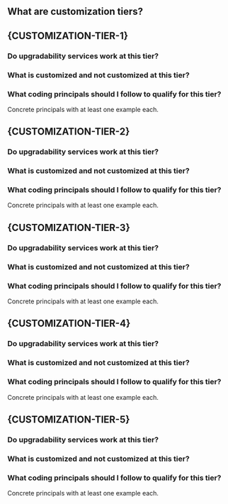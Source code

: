 ## What are customization tiers?



<!-- related: /docs.spryker.com/docs/scos/dev/guidelines/project-development-guidelines.md -->

## {CUSTOMIZATION-TIER-1}

### Do upgradability services work at this tier?

### What is customized and not customized at this tier?


### What coding principals should I follow to qualify for this tier?

Concrete principals with at least one example each.


## {CUSTOMIZATION-TIER-2}

### Do upgradability services work at this tier?

### What is customized and not customized at this tier?


### What coding principals should I follow to qualify for this tier?

Concrete principals with at least one example each.

## {CUSTOMIZATION-TIER-3}

### Do upgradability services work at this tier?

### What is customized and not customized at this tier?


### What coding principals should I follow to qualify for this tier?

Concrete principals with at least one example each.


## {CUSTOMIZATION-TIER-4}

### Do upgradability services work at this tier?

### What is customized and not customized at this tier?


### What coding principals should I follow to qualify for this tier?

Concrete principals with at least one example each.

## {CUSTOMIZATION-TIER-5}

### Do upgradability services work at this tier?

### What is customized and not customized at this tier?


### What coding principals should I follow to qualify for this tier?

Concrete principals with at least one example each.
